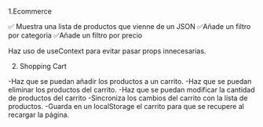 
1.Ecommerce

✅ Muestra una lista de productos que vienne de un JSON
✅Añade un filtro por categoria
✅Añade un filtro por precio

Haz uso de useContext para evitar pasar props innecesarias.

2. Shopping Cart

-Haz que se puedan añadir los productos a un carrito.
-Haz que se puedan eliminar los productos del carrito.
-Haz que se puedan modificar la cantidad de productos del carrito
-Sincroniza los cambios del carrito con la lista de productos.
-Guarda en un localStorage el carrito para que se recupere al recargar la página.